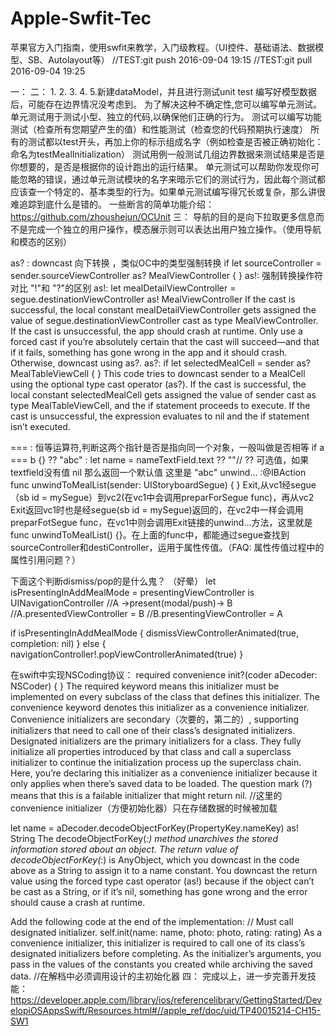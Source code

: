 # Apple-Swfit-Tec
苹果官方入门指南，使用swfit来教学，入门级教程。（UI控件、基础语法、数据模型、SB、Autolayout等）
//TEST:git push 2016-09-04 19:15
//TEST:git pull 2016-09-04 19:25

一：
二：
1.
2.
3.
4.
5.新建dataModel，并且进行测试unit test
编写好模型数据后，可能存在边界情况没考虑到。
为了解决这种不确定性,您可以编写单元测试。单元测试用于测试小型、独立的代码,以确保他们正确的行为。
测试可以编写功能测试（检查所有您期望产生的值）和性能测试（检查您的代码预期执行速度）
所有的测试都以test开头，再加上你的标示组成名字（例如检查是否被正确初始化：命名为testMealInitialization）
测试用例一般测试几组边界数据来测试结果是否是你想要的，是否是根据你的设计跑出的运行结果。
单元测试可以帮助你发现你可能忽略的错误，通过单元测试模块的名字来暗示它们的测试行为，因此每个测试都应该查一个特定的、基本类型的行为。如果单元测试编写得冗长或复杂，那么讲很难追踪到底什么是错的。
一些断言的简单功能介绍：https://github.com/zhoushejun/OCUnit
三：
导航的目的是向下拉取更多信息而不是完成一个独立的用户操作，模态展示则可以表达出用户独立操作。（使用导航和模态的区别）

as? : downcast 向下转换 ，类似OC中的类型强制转换
if let sourceController = sender.sourceViewController as? MealViewController {
}
as!: 强制转换操作符
对比 "!"和 "?"的区别
as!:
let mealDetailViewController = segue.destinationViewController as! MealViewController
 If the cast is successful, the local constant mealDetailViewController gets assigned the value of segue.destinationViewController cast as type MealViewController. If the cast is unsuccessful, the app should crash at runtime.
Only use a forced cast if you’re absolutely certain that the cast will succeed—and that if it fails, something has gone wrong in the app and it should crash. Otherwise, downcast using as?.
as?:
if let selectedMealCell = sender as? MealTableViewCell {
}
This code tries to downcast sender to a MealCell using the optional type cast operator (as?). If the cast is successful, the local constant selectedMealCell gets assigned the value of sender cast as type MealTableViewCell, and the if statement proceeds to execute. If the cast is unsuccessful, the expression evaluates to nil and the if statement isn’t executed.

=== : 恒等运算符,判断这两个指针是否是指向同一个对象，一般叫做是否相等
if a === b {}
?? "abc" : let name = nameTextField.text ?? ""// ?? 可选值，如果textfield没有值 nil 那么返回一个默认值 这里是 "abc"
unwind... :@IBAction func unwindToMealList(sender: UIStoryboardSegue) {
}
Exit,从vc1经segue（sb id = mySegue）到vc2(在vc1中会调用preparForSegue func)，再从vc2 Exit返回vc1时也是经segue(sb id = mySegue)返回的，在vc2中一样会调用preparFotSegue func，在vc1中则会调用Exit链接的unwind...方法，这里就是 func unwindToMealList() {}。在上面的func中，都能通过segue查找到sourceController和destiController，运用于属性传值。（FAQ: 属性传值过程中的属性引用问题？）

下面这个判断dismiss/pop的是什么鬼？ （好晕）
let isPresentingInAddMealMode = presentingViewController is UINavigationController
//A ->present(modal/push)-> B
//A.presentedViewController = B
//B.presentingViewController = A

if isPresentingInAddMealMode {
dismissViewControllerAnimated(true, completion: nil)
}
else {
navigationController!.popViewControllerAnimated(true)
}

在swift中实现NSCoding协议：
required convenience init?(coder aDecoder: NSCoder) {
}
The required keyword means this initializer must be implemented on every subclass of the class that defines this initializer.
The convenience keyword denotes this initializer as a convenience initializer. Convenience initializers are secondary（次要的，第二的）, supporting initializers that need to call one of their class’s designated initializers. Designated initializers are the primary initializers for a class. They fully initialize all properties introduced by that class and call a superclass initializer to continue the initialization process up the superclass chain. Here, you’re declaring this initializer as a convenience initializer because it only applies when there’s saved data to be loaded.
The question mark (?) means that this is a failable initializer that might return nil.
//这里的convenience initializer（方便初始化器）只在存储数据的时候被加载

let name = aDecoder.decodeObjectForKey(PropertyKey.nameKey) as! String
The decodeObjectForKey(_:) method unarchives the stored information stored about an object.
The return value of decodeObjectForKey(_:) is AnyObject, which you downcast in the code above as a String to assign it to a name constant. You downcast the return value using the forced type cast operator (as!) because if the object can’t be cast as a String, or if it’s nil, something has gone wrong and the error should cause a crash at runtime.

Add the following code at the end of the implementation:
// Must call designated initializer.
self.init(name: name, photo: photo, rating: rating)
As a convenience initializer, this initializer is required to call one of its class’s designated initializers before completing. As the initializer’s arguments, you pass in the values of the constants you created while archiving the saved data.
//在解档中必须调用设计的主初始化器
四：
完成以上，进一步完善开发技能：
https://developer.apple.com/library/ios/referencelibrary/GettingStarted/DevelopiOSAppsSwift/Resources.html#//apple_ref/doc/uid/TP40015214-CH15-SW1
